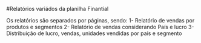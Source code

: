 #Relatórios variádos da planilha Finantial

Os relatórios são separados por páginas, sendo:
1- Relatório de vendas por produtos e segmentos
2- Relatório de vendas considerando País e lucro
3- Distribuição de lucro, vendas, unidades vendidas por país e segmento
